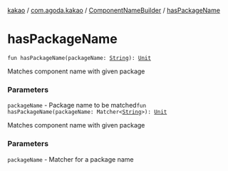 [kakao](../../index.md) / [com.agoda.kakao](../index.md) / [ComponentNameBuilder](index.md) / [hasPackageName](.)

# hasPackageName

`fun hasPackageName(packageName: `[`String`](https://kotlinlang.org/api/latest/jvm/stdlib/kotlin/-string/index.html)`): `[`Unit`](https://kotlinlang.org/api/latest/jvm/stdlib/kotlin/-unit/index.html)

Matches component name with given package

### Parameters

`packageName` - Package name to be matched`fun hasPackageName(packageName: Matcher<`[`String`](https://kotlinlang.org/api/latest/jvm/stdlib/kotlin/-string/index.html)`>): `[`Unit`](https://kotlinlang.org/api/latest/jvm/stdlib/kotlin/-unit/index.html)

Matches component name with given package

### Parameters

`packageName` - Matcher for a package name